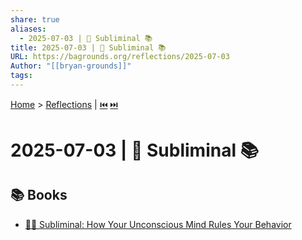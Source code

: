 ```yaml
---
share: true
aliases:
  - 2025-07-03 | 🤫 Subliminal 📚
title: 2025-07-03 | 🤫 Subliminal 📚
URL: https://bagrounds.org/reflections/2025-07-03
Author: "[[bryan-grounds]]"
tags: 
---
```

[Home](../index.md) > [Reflections](./index.md) | [⏮️](./2025-07-02.md) [⏭️](./2025-07-04.md)  
# 2025-07-03 | 🤫 Subliminal 📚  
## 📚 Books  
- [🤫🧠 Subliminal: How Your Unconscious Mind Rules Your Behavior](../books/subliminal-how-your-unconscious-mind-rules-your-behavior.md)